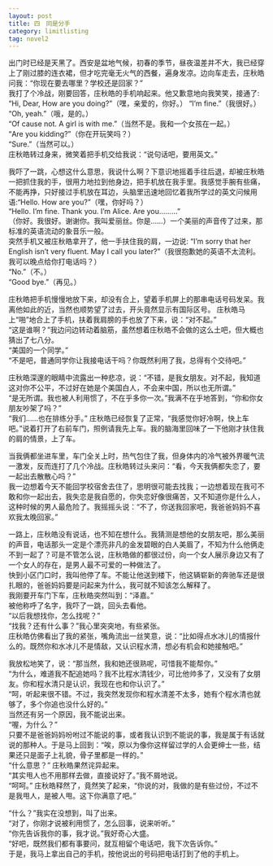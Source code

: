 ```yaml
---
layout: post
title: 四　同是分手
category: limitlisting
tag: novel2
---
```


出门时已经是天黑了。西安是盆地气候，初春的季节，昼夜温差并不大，我已经穿上了刚过膝的连衣裙，但才吃完毫无火气的西餐，遍身发凉。边向车走去，庄秋皓问我：“你现在要去哪里？学校还是回家？”<br />
我打了个冷战，刚要回答，庄秋皓的手机响起来。他又歉意地向我笑笑，接通了: “Hi, Dear, How are you doing?”（嘿，亲爱的，你好。）
“I’m fine.”（我很好。）<br />
“Oh, yeah.”（哦，是的。）<br />
“Of cause not. A girl is with me.”（当然不是。我和一个女孩在一起。）<br />
“Are you kidding?”（你在开玩笑吗？）<br />
“Sure.”（当然可以。）<br />
庄秋皓转过身来，微笑着把手机交给我说：“说句话吧，要用英文。” 

我吓了一跳，心想这什么意思，我说什么啊？下意识地摇着手往后退，却被庄秋皓一把抓住我的手，很用力地拉到他身边，把手机放在我手里。我感觉手腕有些痛，不能再挣，只好接过手机放在耳边，头脑里迅速地回忆着我所学过的英文问候用语:“Hello. How are you?”（嘿，你好吗？）<br />
“Hello. I’m fine. Thank you. I’m Alice. Are you………” <br />（你好。我很好。谢谢你。我叫爱丽丝。你是……）一个美丽的声音传了过来，那标准的英语流动的象音乐一般。<br />
突然手机又被庄秋皓拿开了，他一手扶住我的肩，一边说: “I’m sorry that her English isn’t very fluent. May I call you later?”（我很抱歉她的英语不太流利。我可以晚点给你打电话吗？）<br />
“No.”（不。）<br />
“Good bye.”（再见。）

庄秋皓把手机慢慢地放下来，却没有合上，望着手机屏上的那串电话号码发呆。我离他如此的近，当然也顺势望了过去，开头竟然显示有国际区号。
庄秋皓马上“啪”地合上了手机，扶着我肩膀的手也放了下来，说：“对不起。”<br />
“这是谁啊？”我边问边转动着脑筋，虽然想着庄秋皓不会做的这么土吧，但大概也猜出了七八分。<br />
“美国的一个同学。”<br />
“不是吧，普通同学你让我接电话干吗？你既然利用了我，总得有个交待吧。”

庄秋皓深邃的眼睛中流露出一种悲凉，说：“不错，是我女朋友。对不起，我知道这对你不公平，不过好在她是个美国白人，不会来中国，所以也无所谓。”<br />
“是无所谓。我也被人利用惯了，不在乎多你一次。”我满不在乎地答到，“你和你女朋友吵架了吗？”<br />
“我们……也在排练分手。” 庄秋皓已经恢复了正常，“我感觉你好冷啊，快上车吧。”说着打开了右前车门，照例请我先上车。我的脑海里回味了一下他刚才扶住我的肩的情景，上了车。

当我俩都坐进车里，车门全关上时，热气包住了我，但身体内的冷气被外界暖气流一激发，反而连打了几个冷战。庄秋皓转过头来问：“看，今天我俩都失恋了，要一起出去散散心吗？”<br />
我一边想着今天不能回学校宿舍去住了，思明很可能去找我；一边想着现在我可不敢和你一起出去，我失恋是我自愿的，你失恋好像很痛苦，又不知道你是什么人，这种时候的男人最危险了。我摇摇头说：“不了，你送我回家吧，我爸爸妈妈不喜欢我太晚回家。”

一路上，庄秋皓没有说话，也不知在想什么。我猜测是想他的女朋友吧，那么美丽的声音，电话那头一定是个漂亮非凡的金发碧眼的白人美眉了，不知为什么他俩走不到一起了？可是不管怎么说，庄秋皓做的都很过份，向一个女人展示身边又有了一个女人的存在，是男人最不可爱的一种做法了。<br />
快到小区门口时，我叫他停了车。不能让他送到楼下，他这辆崭新的奔驰车还是很扎眼的，爸爸妈妈要是问起来为什么，我可就不知该怎么解释了。<br />
我刚要开车门下车，庄秋皓突然叫到：“泽嘉。”<br />
被他称呼了名字，我吓了一跳，回头去看他。<br />
“以后我想找你，怎么找呢？”<br />
“找我？还有什么事？”我心里突突地，有些紧张。<br />
庄秋皓仿佛看出了我的紧张，嘴角流出一丝笑意，说：“比如得点水冰儿的情报什么的。既然你和水冰儿不是情敌，又认识程水清，想必有机会和她接触吧。”

我放松地笑了，说：“那当然，我和她还很熟呢，可惜我不能帮你。”<br />
“为什么，难道我不配追她吗？我不比程水清钱少，可比他帅多了，又没有了女朋友。你和程水清只是认识，我现在也和你认识了。” <br />
“呵，听起来很不错。不过，我突然发现你和程水清差不太多，她有个程水清也就够了，多个你追也没什么好的。” <br />当然还有另一个原因，我不能说出来。<br />
“喔，为什么？”<br />
只要不是爸爸妈妈吩咐过不能说的事，或者我认识到不能说的事，我是属于有话就说的那种人。于是马上回到：“唉，原以为像你这样留过学的人会更绅士一些，结果还只是面子上礼貌，骨子里都是一样的。”<br />
“什么意思？” 庄秋皓果然诧异起来。<br />
“其实甩人也不用那样去做，直接说好了。”我不屑地说。<br />
“呵呵。” 庄秋皓释然了，竟然笑了起来，“你说的对，我做的是有些过份，不过不是我甩人，是被人甩。这下你满意了吧。”

“什么？”我实在没想到，叫了出来。<br />
“对了，你刚才说被利用惯了，怎么回事，说来听听。”<br />
“你先告诉我你的事，我才说。”我好奇心大盛。<br />
“好吧，既然我们都有事要问，就互相留个电话吧，我下次告诉你。”<br />
于是，我马上拿出自己的手机，按他说出的号码把电话打到了他的手机上。
